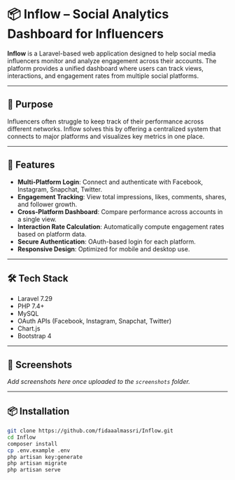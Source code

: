# 📦 Inflow – Social Analytics Dashboard for Influencers

**Inflow** is a Laravel-based web application designed to help social media influencers monitor and analyze engagement across their accounts. The platform provides a unified dashboard where users can track views, interactions, and engagement rates from multiple social platforms.

---

## 🎯 Purpose

Influencers often struggle to keep track of their performance across different networks. Inflow solves this by offering a centralized system that connects to major platforms and visualizes key metrics in one place.

---

## 🚀 Features

- **Multi-Platform Login**: Connect and authenticate with Facebook, Instagram, Snapchat, Twitter.  
- **Engagement Tracking**: View total impressions, likes, comments, shares, and follower growth.  
- **Cross-Platform Dashboard**: Compare performance across accounts in a single view.  
- **Interaction Rate Calculation**: Automatically compute engagement rates based on platform data.  
- **Secure Authentication**: OAuth-based login for each platform.  
- **Responsive Design**: Optimized for mobile and desktop use.

---

## 🛠 Tech Stack

- Laravel 7.29  
- PHP 7.4+  
- MySQL  
- OAuth APIs (Facebook, Instagram, Snapchat, Twitter)  
- Chart.js  
- Bootstrap 4

---

## 📸 Screenshots

_Add screenshots here once uploaded to the `screenshots` folder._

---

## 📦 Installation

```bash
git clone https://github.com/fidaaalmassri/Inflow.git
cd Inflow
composer install
cp .env.example .env
php artisan key:generate
php artisan migrate
php artisan serve
